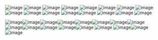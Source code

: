 ![image](https://github.com/user-attachments/assets/9d54ae7d-8fa7-4c06-9f8b-96ae30187691)
![image](https://github.com/user-attachments/assets/a86c7ae9-df72-4362-a409-bc77c98ca8ec)
![image](https://github.com/user-attachments/assets/2fe40224-d208-4f51-a260-f2acf7ec6166)
![image](https://github.com/user-attachments/assets/a58f6591-7801-4336-a1dd-7606ba8180a9)
![image](https://github.com/user-attachments/assets/affc91f5-44b2-419d-b5b8-f778a8b2436d)
![image](https://github.com/user-attachments/assets/d74a863c-cdf7-47b3-9655-85a1f02c6cf6)
![image](https://github.com/user-attachments/assets/3c3d9591-6563-497a-9274-83dff5d3aa16)
![image](https://github.com/user-attachments/assets/a8baf5e4-c9df-4246-81b2-4bf952b656a3)
![image](https://github.com/user-attachments/assets/48bab6a1-4948-4d24-957e-f62e9570aa34)
![image](https://github.com/user-attachments/assets/0bcb6c09-4351-44fd-be39-48ee855ec434)
![image](https://github.com/user-attachments/assets/e22ea9e4-bd16-4584-ac76-9776e24d2f36)
![image](https://github.com/user-attachments/assets/b87c826b-a029-47ad-9189-825a421c696b)![image](https://github.com/user-attachments/assets/af2c9b03-579c-4aca-a01c-b9839ddc7042)
![image](https://github.com/user-attachments/assets/66a5aecb-397f-42f6-bd6e-c371eb79adf1)
![image](https://github.com/user-attachments/assets/e69dfc04-2a4c-44f8-b1e0-da2fe3642867)
![image](https://github.com/user-attachments/assets/6591c708-ca38-4b41-b727-2f2334994f55)



![image](https://github.com/user-attachments/assets/cbf0a1f4-b089-4e04-9517-2b46bee6e07a)![image](https://github.com/user-attachments/assets/18fb96af-047b-4dcf-9b1e-c5c40f8e66f0)![image](https://github.com/user-attachments/assets/658d8ccc-2eab-4f5e-b3aa-954d84a8415e)![image](https://github.com/user-attachments/assets/9e1cfe21-3deb-4bd5-a946-90588c2fdf7e)![image](https://github.com/user-attachments/assets/fcbc10f8-a961-411a-a81e-d09124f62acd)![image](https://github.com/user-attachments/assets/e8cef510-8d95-4e1e-9310-ae4b8af74648)![image](https://github.com/user-attachments/assets/aad8d96f-1fe2-4ae7-8059-eacb4a2dccf3)![image](https://github.com/user-attachments/assets/07c827b3-86f3-4a8e-9141-084b942787b4)![image](https://github.com/user-attachments/assets/0e0cb7a7-c2b2-44f4-907e-45dacbdd1db1)![image](https://github.com/user-attachments/assets/0e6a339a-04d9-4916-ba58-55f0894f69a1)![image](https://github.com/user-attachments/assets/10e15bd4-516d-4f38-8d37-922b1019e5cb)
![image](https://github.com/user-attachments/assets/620695c2-ce5c-4e45-8866-8b049857dd9a)![image](https://github.com/user-attachments/assets/2190323c-5fc1-489e-9c40-7ea59e2857e4)
![image](https://github.com/user-attachments/assets/549b8253-487a-435c-b917-252a4edf060a)
![image](https://github.com/user-attachments/assets/69fcb5bf-5f51-47c3-b776-f5b48e898e6d)![image](https://github.com/user-attachments/assets/b3c1719b-e649-4523-a0ba-6045160d3d95)![image](https://github.com/user-attachments/assets/84f52842-1a9c-4d53-9be9-3cf3a82d821a)


























